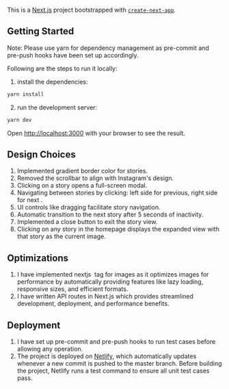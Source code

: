 This is a [Next.js](https://nextjs.org/) project bootstrapped with [`create-next-app`](https://github.com/vercel/next.js/tree/canary/packages/create-next-app).

## Getting Started

Note: Please use yarn for dependency management as pre-commit and pre-push hooks have been set up accordingly.

Following are the steps to run it locally:

1. install the dependencies:

```bash
yarn install
```

2. run the development server:

```bash
yarn dev
```

Open [http://localhost:3000](http://localhost:3000) with your browser to see the result.

## Design Choices

1. Implemented gradient border color for stories.
2. Removed the scrollbar to align with Instagram's design.
3. Clicking on a story opens a full-screen modal.
4. Navigating between stories by clicking: left side for previous, right side for next .
5. UI controls like dragging facilitate story navigation.
6. Automatic transition to the next story after 5 seconds of inactivity.
7. Implemented a close button to exit the story view.
8. Clicking on any story in the homepage displays the expanded view with that story as the current image.

## Optimizations

1. I have implemented nextjs <Image> tag for images as it optimizes images for performance by automatically providing features like lazy loading, responsive sizes, and efficient formats.
2. I have written API routes in Next.js which provides streamlined development, deployment, and performance benefits.

## Deployment

1. I have set up pre-commit and pre-push hooks to run test cases before allowing any operation.
2. The project is deployed on [Netlify](https://master--insta-stories-test.netlify.app/), which automatically updates whenever a new commit is pushed to the master branch. Before building the project, Netlify runs a test command to ensure all unit test cases pass.
